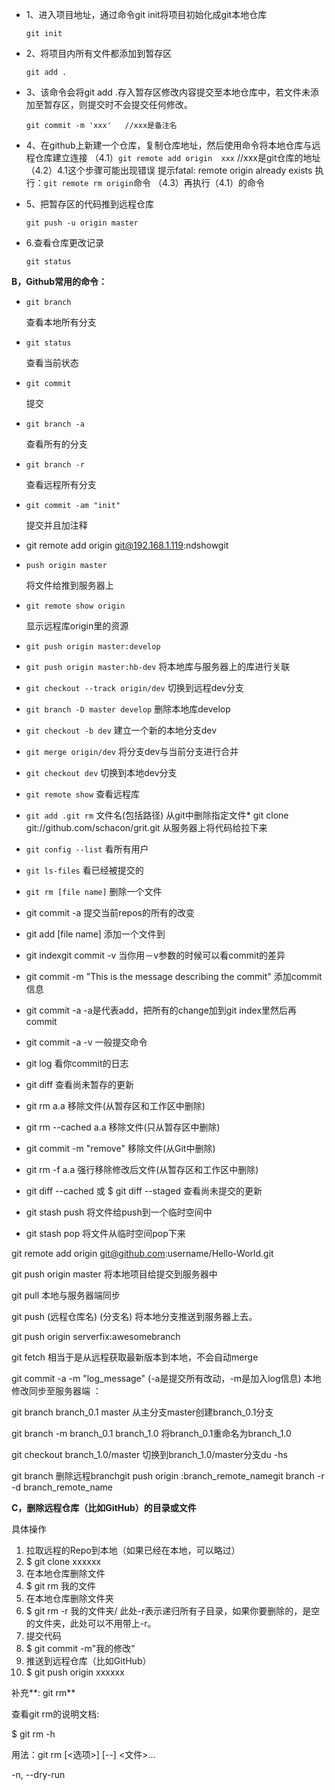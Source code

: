 + 1、进入项目地址，通过命令git init将项目初始化成git本地仓库

  ```
  git init
  ```

+ 2、将项目内所有文件都添加到暂存区

  ```
  git add .
  ```

+ 3、该命令会将git add .存入暂存区修改内容提交至本地仓库中，若文件未添加至暂存区，则提交时不会提交任何修改。

  ```
  git commit -m 'xxx'   //xxx是备注名
  ```

+ 4、在github上新建一个仓库，复制仓库地址，然后使用命令将本地仓库与远程仓库建立连接
  （4.1）`git remote add origin  xxx`       //xxx是git仓库的地址
  （4.2）4.1这个步骤可能出现错误 提示fatal: remote origin already exists
  执行：`git remote rm origin`命令
  （4.3）再执行（4.1）的命令

+ 5、把暂存区的代码推到远程仓库

  ```git push -u origin master
  git push -u origin master

+ 6.查看仓库更改记录

  ``` git state
  git status

**B，Github常用的命令：**

- ```
  git branch
  ```

   查看本地所有分支

- ```
  git status
  ```

   查看当前状态

- ```
  git commit
  ```

   提交

- ```
  git branch -a
  ```

   查看所有的分支

- ```
  git branch -r 
  ```

  查看远程所有分支

- ```
  git commit -am "init"
  ```

   提交并且加注释

- git remote add origin git@192.168.1.119:ndshowgit

- ```
  push origin master
  ```

   将文件给推到服务器上

- ```
  git remote show origin
  ```

   显示远程库origin里的资源

- `git push origin master:develop`

- `git push origin master:hb-dev` 将本地库与服务器上的库进行关联

- `git checkout --track origin/dev` 切换到远程dev分支

- `git branch -D master develop` 删除本地库develop

- `git checkout -b dev` 建立一个新的本地分支dev

- `git merge origin/dev` 将分支dev与当前分支进行合并

- `git checkout dev` 切换到本地dev分支

- `git remote show` 查看远程库

- `git add .git rm` 文件名(包括路径) 从git中删除指定文件* git clone git://github.com/schacon/grit.git 从服务器上将代码给拉下来

- `git config --list` 看所有用户

- `git ls-files` 看已经被提交的

- `git rm [file name]` 删除一个文件

- git commit -a 提交当前repos的所有的改变

- git add [file name] 添加一个文件到

- git indexgit commit -v 当你用－v参数的时候可以看commit的差异

- git commit -m "This is the message describing the commit" 添加commit信息

- git commit -a -a是代表add，把所有的change加到git index里然后再commit

- git commit -a -v 一般提交命令

- git log 看你commit的日志

- git diff 查看尚未暂存的更新

- git rm a.a 移除文件(从暂存区和工作区中删除)

- git rm --cached a.a 移除文件(只从暂存区中删除)

- git commit -m "remove" 移除文件(从Git中删除)

- git rm -f a.a 强行移除修改后文件(从暂存区和工作区中删除)

- git diff --cached 或 $ git diff --staged 查看尚未提交的更新

- git stash push 将文件给push到一个临时空间中

- git stash pop 将文件从临时空间pop下来

git remote add origin git@github.com:username/Hello-World.git

git push origin master 将本地项目给提交到服务器中

git pull 本地与服务器端同步

git push (远程仓库名) (分支名) 将本地分支推送到服务器上去。

git push origin serverfix:awesomebranch

git fetch 相当于是从远程获取最新版本到本地，不会自动merge

git commit -a -m "log_message" (-a是提交所有改动，-m是加入log信息) 本地修改同步至服务器端 ：

git branch branch_0.1 master 从主分支master创建branch_0.1分支

git branch -m branch_0.1 branch_1.0 将branch_0.1重命名为branch_1.0

git checkout branch_1.0/master 切换到branch_1.0/master分支du -hs

git branch 删除远程branchgit push origin :branch_remote_namegit branch -r -d branch_remote_name

 

 **C，删除远程仓库（比如GitHub）的目录或文件**

具体操作

1. 拉取远程的Repo到本地（如果已经在本地，可以略过） 
2. $ git clone xxxxxx
3. 在本地仓库删除文件 
4. $ git rm 我的文件
5. 在本地仓库删除文件夹 
6. $ git rm -r 我的文件夹/
   此处-r表示递归所有子目录，如果你要删除的，是空的文件夹，此处可以不用带上-r。
7. 提交代码 
8. $ git commit -m"我的修改"
9. 推送到远程仓库（比如GitHub） 
10. $ git push origin xxxxxx

补充**: git rm**

查看git rm的说明文档:

$ git rm -h

用法：git rm [<选项>] [--] <文件>...

  -n, --dry-run  

